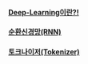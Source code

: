
#### [Deep-Learning이란?!]()
#### [순환신경망(RNN)](https://yunaaa0620.tistory.com/37)
#### [토크나이저(Tokenizer)](https://yunaaa0620.tistory.com/38)
